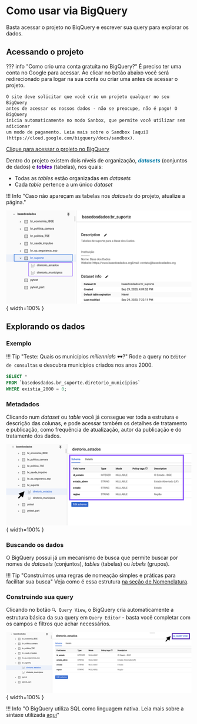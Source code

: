 # Como usar via BigQuery

Basta acessar o projeto no BiqQuery e escrever sua query para explorar os dados.

## Acessando o projeto

??? info "Como crio uma conta gratuita no BigQuery?"
    É preciso ter uma conta no Google para acessar. Ao clicar
    no botão abaixo você será redirecionado para logar na sua conta ou
    criar uma antes de acessar o projeto.

    O site deve solicitar que você crie um projeto qualquer no seu BigQuery 
    antes de acessar os nossos dados - não se preocupe, não é pago! O BigQuery 
    inicia automaticamente no modo Sanbox, que permite você utilizar sem adicionar 
    um modo de pagamento. Leia mais sobre o Sandbox [aqui](https://cloud.google.com/bigquery/docs/sandbox).

<a
href="https://console.cloud.google.com/bigquery?p=basedosdados&page=project"
title="{{ lang.t('source.link.title')}}" class="md-button"
style="background-color: var(--md-primary-fg-color);color:
var(--md-primary-bg-color);"
hover="background-color: var(--md-primary-fg-color--dark)">
    Clique para acessar o projeto no BigQuery
</a>

Dentro do projeto existem dois níveis de organização, <strong style="color:#007aa7">*datasets*</strong>
(conjuntos de dados) e <strong style="color:#4b00a7">*tables*</strong>
(tabelas), nos quais:

- Todas as *tables* estão organizadas em *datasets*
- Cada *table* pertence a um único *dataset*

!!! Info "Caso não apareçam as tabelas nos *datasets* do projeto, atualize a página."
    

![](images/bq_structure.png){ width=100% }


## Explorando os dados

### Exemplo

!!! Tip "Teste: Quais os municípios *millennials* 🕶?"
    Rode a query no `Editor de consultas` e descubra municípios criados nos anos 2000.

```sql
SELECT *
FROM `basedosdados.br_suporte.diretorio_municipios`
WHERE existia_2000 = 0;
```

### Metadados

Clicando num *dataset* ou *table* você já consegue ver toda a estrutura
e descrição das colunas, e pode acessar também os detalhes de tratamento e publicação,
como frequência de atualização, autor da publicação e do tratamento dos dados.

![](images/bq_schema_details.png){ width=100% }

### Buscando os dados

O BigQuery possui já um mecanismo de busca que permite buscar por nomes
de *datasets* (conjuntos), *tables* (tabelas) ou *labels* (grupos).

!!! Tip "Construímos uma regras de nomeação simples e práticas para facilitar sua busca"
    Veja como é essa estrutura [na seção de Nomenclatura](../naming_rules/).

### Construindo sua query

Clicando no botão `🔍 Query View`, o BigQuery cria automaticamente a estrutura básica
da sua query em `Query Editor` - basta você completar com os campos e filtros que achar
necessários.

![](images/bq_query_view.png){ width=100% }

!!! Info "O BigQuery utiliza SQL como linguagem nativa. Leia mais sobre a sintaxe utilizada [aqui](https://cloud.google.com/bigquery/docs/reference/standard-sql/query-syntax)"
